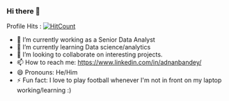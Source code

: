 ### Hi there 👋

Profile Hits : [![HitCount](http://hits.dwyl.com/adnanbandey/adnanbandey.svg)](http://hits.dwyl.com/adnanbandey/adnanbandey)
<!--
**adnanbandey/adnanbandey** is a ✨ _special_ ✨ repository because its `README.md` (this file) appears on your GitHub profile.
-->

- 🔭 I’m currently working as a Senior Data Analyst
- 🌱 I’m currently learning Data science/analytics
- 👯 I’m looking to collaborate on interesting projects.
- 📫 How to reach me: https://www.linkedin.com/in/adnanbandey/
- 😄 Pronouns: He/Him
- ⚡ Fun fact: I love to play football whenever I'm not in front on my laptop working/learning :)

